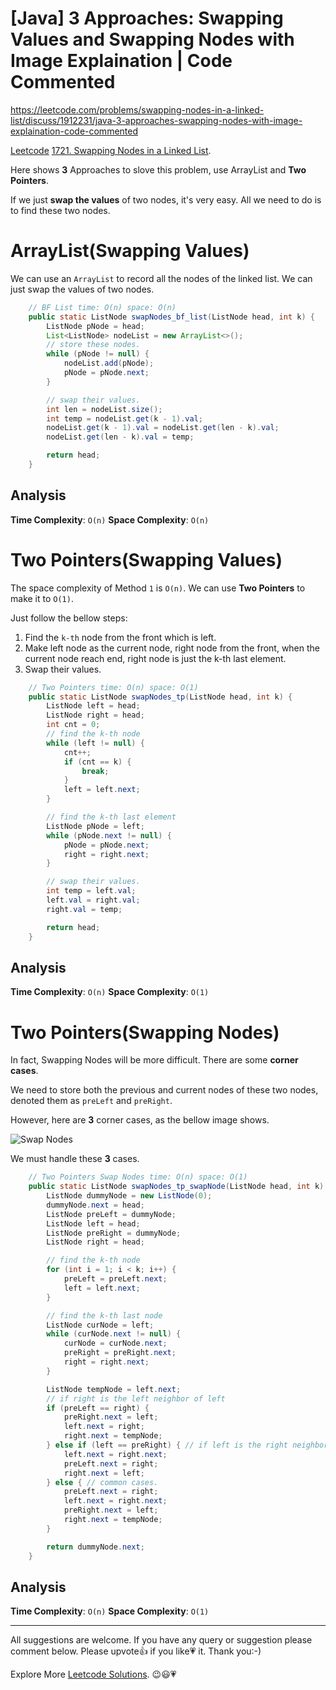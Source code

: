 # [Java] 3 Approaches: Swapping Values and Swapping Nodes with Image Explaination | Code Commented

https://leetcode.com/problems/swapping-nodes-in-a-linked-list/discuss/1912231/java-3-approaches-swapping-nodes-with-image-explaination-code-commented

[Leetcode](https://leetcode.com/) [1721. Swapping Nodes in a Linked List](https://leetcode.com/problems/swapping-nodes-in-a-linked-list/).

Here shows **3** Approaches to slove this problem, use ArrayList and **Two Pointers**.

If we just **swap the values** of two nodes, it's very easy. All we need to do is to find these two nodes.

# ArrayList(Swapping Values)

We can use an `ArrayList` to record all the nodes of the linked list. We can just swap the values of two nodes.

```java
    // BF List time: O(n) space: O(n)
    public static ListNode swapNodes_bf_list(ListNode head, int k) {
        ListNode pNode = head;
        List<ListNode> nodeList = new ArrayList<>();
		// store these nodes.
        while (pNode != null) {
            nodeList.add(pNode);
            pNode = pNode.next;
        }

		// swap their values.
        int len = nodeList.size();
        int temp = nodeList.get(k - 1).val;
        nodeList.get(k - 1).val = nodeList.get(len - k).val;
        nodeList.get(len - k).val = temp;

        return head;
    }
```

## Analysis

**Time Complexity**: `O(n)`
**Space Complexity**: `O(n)`

# Two Pointers(Swapping Values)

The space complexity of Method `1` is `O(n)`. We can use **Two Pointers** to make it to `O(1)`. 

Just follow the bellow steps: 

1. Find the `k-th` node from the front which is left.
2. Make left node as the current node, right node from the front, when the current node reach end, right node is just the k-th last element.
3. Swap their values.

```java
    // Two Pointers time: O(n) space: O(1)
    public static ListNode swapNodes_tp(ListNode head, int k) {
        ListNode left = head;
        ListNode right = head;
        int cnt = 0;
		// find the k-th node
        while (left != null) {
            cnt++;
            if (cnt == k) {
                break;
            }
            left = left.next;
        }

		// find the k-th last element
        ListNode pNode = left;
        while (pNode.next != null) {
            pNode = pNode.next;
            right = right.next;
        }

		// swap their values.
        int temp = left.val;
        left.val = right.val;
        right.val = temp;

        return head;
    }
```

## Analysis

**Time Complexity**: `O(n)`
**Space Complexity**: `O(1)`

# Two Pointers(Swapping Nodes)

In fact, Swapping Nodes will be more difficult. There are some **corner cases**.

We need to store both the previous and current nodes of these two nodes, denoted them as `preLeft` and `preRight`.

However, here are **3** corner cases, as the bellow image shows.

![Swap Nodes](https://assets.leetcode.com/users/images/acadded9-a300-434b-b293-e892f705d450_1649040671.0614367.png)

We must handle these **3** cases.

```java
    // Two Pointers Swap Nodes time: O(n) space: O(1)
    public static ListNode swapNodes_tp_swapNode(ListNode head, int k) {
        ListNode dummyNode = new ListNode(0);
        dummyNode.next = head;
        ListNode preLeft = dummyNode;
        ListNode left = head;
        ListNode preRight = dummyNode;
        ListNode right = head;

		// find the k-th node
        for (int i = 1; i < k; i++) {
            preLeft = preLeft.next;
            left = left.next;
        }

		// find the k-th last node
        ListNode curNode = left;
        while (curNode.next != null) {
            curNode = curNode.next;
            preRight = preRight.next;
            right = right.next;
        }

        ListNode tempNode = left.next;
		// if right is the left neighbor of left
        if (preLeft == right) {
            preRight.next = left;
            left.next = right;
            right.next = tempNode;
        } else if (left == preRight) { // if left is the right neighbor of left
            left.next = right.next;
            preLeft.next = right;
            right.next = left;
        } else { // common cases.
            preLeft.next = right;
            left.next = right.next;
            preRight.next = left;
            right.next = tempNode;
        }

        return dummyNode.next;
    }
```

## Analysis

**Time Complexity**: `O(n)`
**Space Complexity**: `O(1)`

------------

All suggestions are welcome. 
If you have any query or suggestion please comment below.
Please upvote👍 if you like💗 it. Thank you:-)

Explore More [Leetcode Solutions](https://leetcode.com/discuss/general-discussion/1868912/My-Leetcode-Solutions-All-In-One). 😉😃💗

